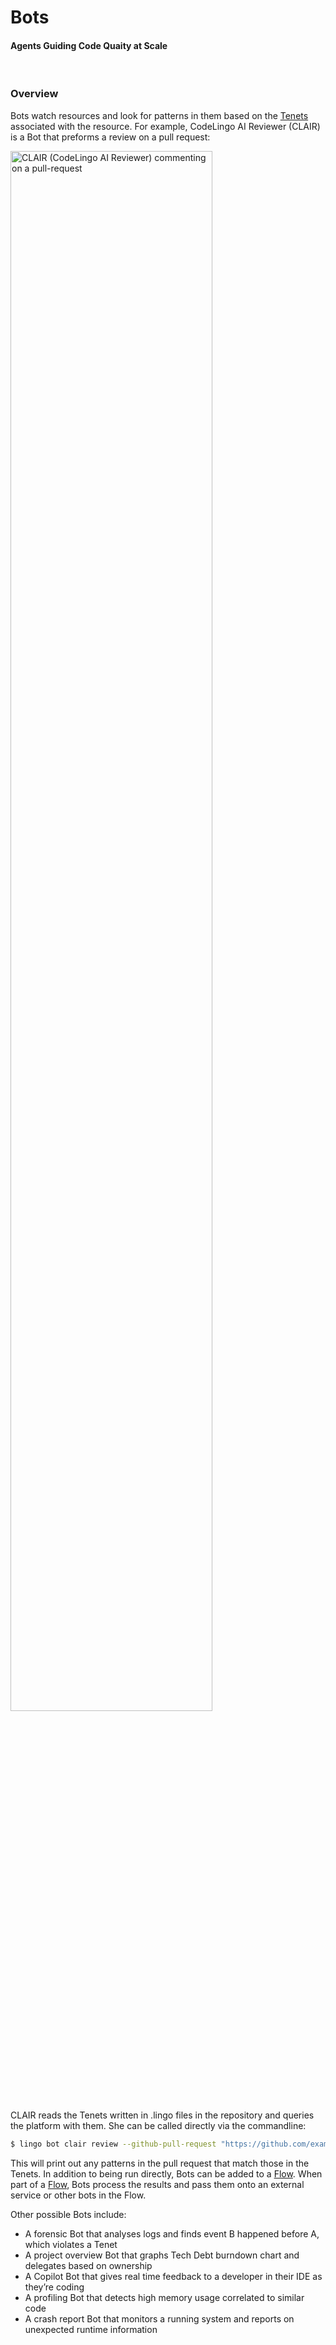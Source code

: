 # Bots
#### Agents Guiding Code Quaity at Scale

<br/>

### Overview

Bots watch resources and look for patterns in them based on the [Tenets](/concepts/tenets.md) associated with the resource. For example, CodeLingo AI Reviewer (CLAIR) is a Bot that preforms a review on a pull request:

<img src="/img/clair_review_simple.png" alt="CLAIR (CodeLingo AI Reviewer) commenting on a pull-request" style="width: 80%;"/>

CLAIR reads the Tenets written in .lingo files in the repository and queries the platform with them. She can be called directly via the commandline:

```bash
$ lingo bot clair review --github-pull-request "https://github.com/example/prog/pull/272"
```


This will print out any patterns in the pull request that match those in the Tenets. In addition to being run directly, Bots can be added to a [Flow](concepts/flows.md). When part of a [Flow](/concepts/flows.md), Bots process the results and pass them onto an external service or other bots in the Flow.

Other possible Bots include:
 
- A forensic Bot that analyses logs and finds event B happened before A, which violates a Tenet
- A project overview Bot that graphs Tech Debt burndown chart and delegates based on ownership
- A Copilot Bot that gives real time feedback to a developer in their IDE as they’re coding
- A profiling Bot that detects high memory usage correlated to similar code
- A crash report Bot that monitors a running system and reports on unexpected runtime information